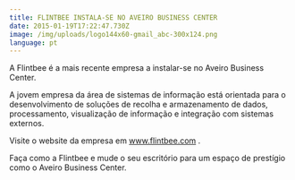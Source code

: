 ```yaml
---
title: FLINTBEE INSTALA-SE NO AVEIRO BUSINESS CENTER
date: 2015-01-19T17:22:47.730Z
image: /img/uploads/logo144x60-gmail_abc-300x124.png
language: pt
---
```

A Flintbee é a mais recente empresa a instalar-se no Aveiro Business Center.

A jovem empresa da área de sistemas de informação está orientada para o desenvolvimento de soluções de recolha e armazenamento de dados, processamento, visualização de informação e integração com sistemas externos.



Visite o website da empresa em www.flintbee.com .



Faça como a Flintbee e mude o seu escritório para um espaço de prestígio como o Aveiro Business Center.
